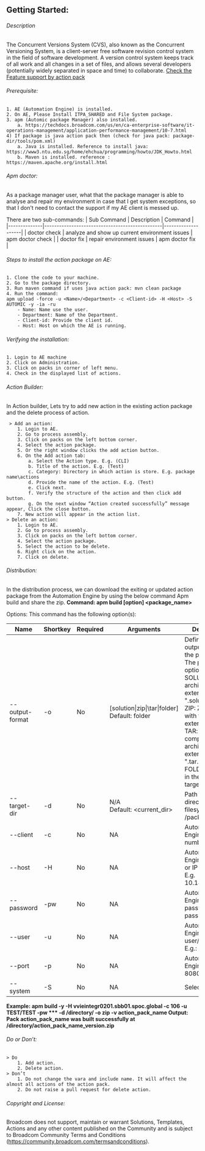 ## Getting Started:


###### Description

 The Concurrent Versions System (CVS), also known as the Concurrent Versioning System, is a client-server free software revision control system in the field of software development. A version control system keeps track of all work and all changes in a set of files, and allows several developers (potentially widely separated in space and time) to collaborate. [Check the Feature support by action pack](source/README.md)

###### Prerequisite:

	1. AE (Automation Engine) is installed. 
	2. On AE, Please Install ITPA_SHARED and File System package.
	3. apm (Automic package Manager) also installed.
		a. https://techdocs.broadcom.com/us/en/ca-enterprise-software/it-operations-management/application-performance-management/10-7.html
	4) If package is java action pack then (check for java pack: package-dir/tools/pom.xml)
		a. Java is installed. Reference to install java: https://www3.ntu.edu.sg/home/ehchua/programming/howto/JDK_Howto.html
		b. Maven is installed. reference : https://maven.apache.org/install.html 

###### Apm doctor:

As a package manager user, what that the package manager is able to analyse and repair my environment in case that I get system exceptions, so that I don't need to contact the support if my AE client is messed up.

There are two sub-commands:
| Sub Command  | Description                                    | Command            |
|--------------|------------------------------------------------|--------------------|
| doctor check | analyze and show up current environment issues	| apm doctor check   |
| doctor fix   | repair environment issues	                | apm doctor fix     |

###### Steps to install the action package on AE:

	1. Clone the code to your machine.
	2. Go to the package directory.
	3. Run maven command if uses java action pack: mvn clean package
	4. Run the command: 
	apm upload -force -u <Name>/<Department> -c <Client-id> -H <Host> -S AUTOMIC -y -ia -ru
		- Name: Name use the user.
		- Department: Name of the Department.
		- Client-id: Provide the client id.
		- Host: Host on which the AE is running.

###### Verifying the installation:

	1. Login to AE machine
	2. Click on Administration.
	3. Click on packs in corner of left menu.
	4. Check in the displayed list of actions.

###### Action Builder:

In Action builder, Lets try to add new action in the existing action package and the delete process of action.

     > Add an action:
		1. Login to AE.
		2. Go to process assembly.
		3. Click on packs on the left bottom corner.
		4. Select the action package.
		5. Or the right window clicks the add action button.
		6. On the Add action tab:
			a. Select the Action type. E.g. (CLI)
			b. Title of the action. E.g. (Test)
			c. Category: Directory in which action is store. E.g. package name\actions
			d. Provide the name of the action. E.g. (Test)
			e. Click next.
			f. Verify the structure of the action and then click add button.
			g. On the next window “Action created successfully” message appear, Click the close button.
		7. New action will appear in the action list.
    > Delete an action:
		1. Login to AE.
		2. Go to process assembly.
		3. Click on packs on the left bottom corner.
		4. Select the action package.
		5. Select the action to be delete.
		6. Right click on the action.
		7. Click on delete.

###### Distribution: 

In the distribution process, we can download the exiting or updated action package from the Automation Engine by using the below command Apm build and share the zip.
**Command: apm build [option] <package_name>**

Options:
This command has the following option(s):

|Name           |Shortkey|Required |    Arguments	        |                Description                                                                              |
|---------------|--------|---------|----------------------------|---------------------------------------------------------------------------------------------------------|
|--output-format|-o	 | No	   |[solution\|zip\|\tar\|folder] <br>Default: folder|Defines the output format of the package. The possible options are:<br>SOLUTION: Zip-archive with the extension ".solution"<br>ZIP: Zip-archive with the extension ".zip"<br>TAR: gzip-compressed tar-archive with the extension ".tar.gz"<br>FOLDER: Folder in the specified target directory
|--target-dir	|-d	 | No	   |N/A <br>Default:  <current_dir>                    | Path to target directory in local filesystem E.g. /packages/|
|--client	|-c	 | No	   |NA	                        |Automation Engine client number. E.g.106   |
|--host	        |-H	 | No	   |NA	                        |Automation Engine hostname or IP address. E.g.  10.149.132.64         |
|--password	|-pw	 | No	   |NA	                        |Automation Engine password. E.g. password |
|--user	        |-u	 | No	   |NA 	                        |Automation Engine user/department, E.g.: John/Unit1                       |
|--port	        |-p      | No	   |NA	                        |Automation Engine port. E.g. 8080    | 
|--system	|-S	 | No	   |NA	                        |Selected system                      |

**Example: 
apm build -y -H vvieintegr0201.sbb01.spoc.global -c 106 -u TEST/TEST -pw *** -d /directory/ -o zip -v action_pack_name
Output: 
Pack action_pack_name was built successfully at /directory/action_pack_name_version.zip**


###### Do or Don’t:

	> Do
		1. Add action.
		2. Delete action.
	> Don’t
		1. Do not change the vara and include name. It will affect the almost all actions of the action pack.
		2. Do not raise a pull request for delete action.
		
		
###### Copyright and License: 

Broadcom does not support, maintain or warrant Solutions, Templates, Actions and any other content published on the Community and is subject to Broadcom Community Terms and Conditions (https://community.broadcom.com/termsandconditions).
